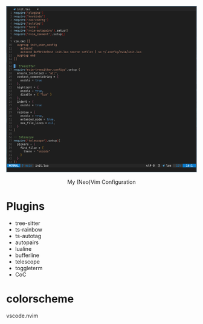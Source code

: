 ![Screenshot](./Screenshots.png)

<p style="text-align: center;">My (Neo)Vim Configuration</p>

# Plugins
- tree-sitter
- ts-rainbow
- ts-autotag
- autopairs
- lualine
- bufferline
- telescope
- toggleterm
- CoC
# colorscheme
vscode.nvim
